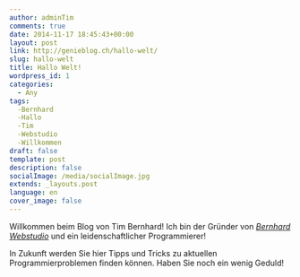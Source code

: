 ```yaml
---
author: adminTim
comments: true
date: 2014-11-17 18:45:43+00:00
layout: post
link: http://genieblog.ch/hallo-welt/
slug: hallo-welt
title: Hallo Welt!
wordpress_id: 1
categories:
  - Any
tags:
  -Bernhard
  -Hallo
  -Tim
  -Webstudio
  -Willkommen
draft: false
template: post
description: false
socialImage: /media/socialImage.jpg
extends: _layouts.post
language: en
cover_image: false
---
```


Willkommen beim Blog von Tim Bernhard! Ich bin der Gründer von _[Bernhard Webstudio](http://bernhard-webstudio.ch)_ und ein leidenschaftlicher Programmierer!

In Zukunft werden Sie hier Tipps und Tricks zu aktuellen Programmierproblemen finden können. Haben Sie noch ein wenig Geduld!
